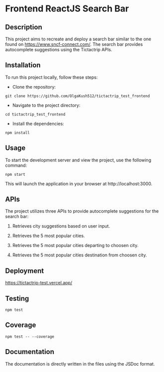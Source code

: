 # Frontend ReactJS Search Bar

## Description

This project aims to recreate and deploy a search bar similar to the one found on https://www.sncf-connect.com/. The search bar provides autocomplete suggestions using the Tictactrip APIs.

## Installation

To run this project locally, follow these steps:

- Clone the repository:

`git clone https://github.com/OlgaKush512/tictactrip_test_frontend`

- Navigate to the project directory:

`cd tictactrip_test_frontend`

- Install the dependencies:

`npm install`

## Usage

To start the development server and view the project, use the following command:

`npm start`

This will launch the application in your browser at http://localhost:3000.

## APIs

The project utilizes three APIs to provide autocomplete suggestions for the search bar:

1. Retrieves city suggestions based on user input.

2. Retrieves the 5 most popular cities.

3. Retrieves the 5 most popular cities departing to choosen city.

4. Retrieves the 5 most popular cities destination from choosen city.

## Deployment

https://tictactrip-test.vercel.app/

## Testing

`npm test`

## Coverage

`npm test -- --coverage`

## Documentation

The documentation is directly written in the files using the JSDoc format.
